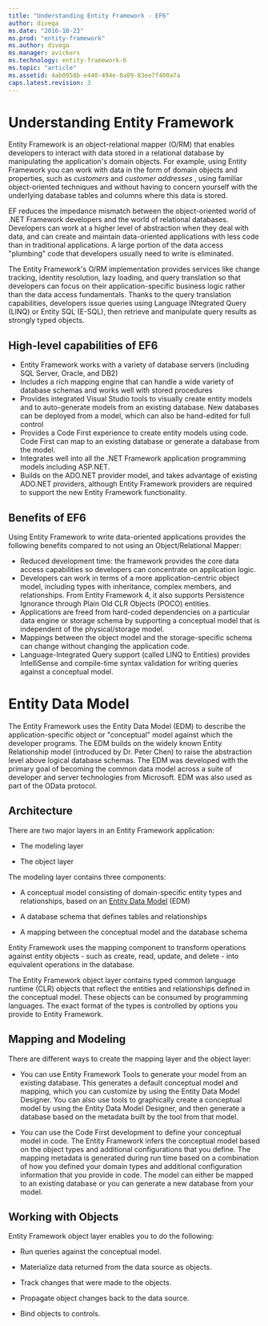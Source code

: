 ```yaml
---
title: "Understanding Entity Framework - EF6"
author: divega
ms.date: "2016-10-23"
ms.prod: "entity-framework"
ms.author: divega
ms.manager: avickers
ms.technology: entity-framework-6
ms.topic: "article"
ms.assetid: 4ab0958b-e440-494e-8a09-83ee7f400a7a
caps.latest.revision: 3
---
```

# Understanding Entity Framework
Entity Framework is an object-relational mapper (O/RM) that enables developers to interact with data stored in a relational database by manipulating the application's domain objects.
For example, using Entity Framework you can work with data in the form of domain objects and properties, such as _customers_ and _customer addresses_ , using familiar object-oriented techniques and without having to concern yourself with the underlying database tables and columns where this data is stored.

EF reduces the impedance mismatch between the object-oriented world of .NET Framework developers and the world of relational databases.
Developers can work at a higher level of abstraction when they deal with data, and can create and maintain data-oriented applications with less code than in traditional applications.
A large portion of the data access "plumbing" code that developers usually need to write is eliminated.

The Entity Framework's O/RM implementation provides services like change tracking, identity resolution, lazy loading, and query translation so that developers can focus on their application-specific business logic rather than the data access fundamentals.
Thanks to the query translation capabilities, developers issue queries using Language INtegrated Query (LINQ) or Entity SQL (E-SQL), then retrieve and manipulate query results as strongly typed objects.

## High-level capabilities of EF6   

- Entity Framework works with a variety of database servers (including SQL Server, Oracle, and DB2)  
- Includes a rich mapping engine that can handle a wide variety of database schemas and works well with stored procedures  
- Provides integrated Visual Studio tools to visually create entity models and to auto-generate models from an existing database.
New databases can be deployed from a model, which can also be hand-edited for full control  
- Provides a Code First experience to create entity models using code. Code First can map to an existing database or generate a database from the model.  
- Integrates well into all the .NET Framework application programming models including ASP.NET.
- Builds on the ADO.NET provider model, and takes advantage of existing ADO.NET providers, although Entity Framework providers are required to support the new Entity Framework functionality.

## Benefits of EF6

Using Entity Framework to write data-oriented applications provides the following benefits compared to not using an Object/Relational Mapper:  

- Reduced development time: the framework provides the core data access capabilities so developers can concentrate on application logic.  
- Developers can work in terms of a more application-centric object model, including types with inheritance, complex members, and relationships.
From Entity Framework 4, it also supports Persistence Ignorance through Plain Old CLR Objects (POCO) entities.  
- Applications are freed from hard-coded dependencies on a particular data engine or storage schema by supporting a conceptual model that is independent of the physical/storage model.  
- Mappings between the object model and the storage-specific schema can change without changing the application code.  
- Language-Integrated Query support (called LINQ to Entities) provides IntelliSense and compile-time syntax validation for writing queries against a conceptual model.

# Entity Data Model

The Entity Framework uses the Entity Data Model (EDM) to describe the application-specific object or "conceptual" model against which the developer programs.
The EDM builds on the widely known Entity Relationship model (introduced by Dr. Peter Chen) to raise the abstraction level above logical database schemas.
The EDM was developed with the primary goal of becoming the common data model across a suite of developer and server technologies from Microsoft.
EDM was also used as part of the OData protocol.

## Architecture

There are two major layers in an Entity Framework application:

*   The modeling layer  

*   The object layer  

The modeling layer contains three components:

*   A conceptual model consisting of domain-specific entity types and relationships, based on an [Entity Data Model](http://go.microsoft.com/fwlink/?LinkId=215860) (EDM)  

*   A database schema that defines tables and relationships  

*   A mapping between the conceptual model and the database schema  

Entity Framework uses the mapping component to transform operations against entity objects - such as create, read, update, and delete - into equivalent operations in the database.

The Entity Framework object layer contains typed common language runtime (CLR) objects that reflect the entities and relationships defined in the conceptual model. These objects can be consumed by programming languages.
The exact format of the types is controlled by options you provide to Entity Framework.

## Mapping and Modeling

There are different ways to create the mapping layer and the object layer:

*   You can use Entity Framework Tools to generate your model from an existing database. This generates a default conceptual model and mapping, which you can customize by using the Entity Data Model Designer. You can also use tools to graphically create a conceptual model by using the Entity Data Model Designer, and then generate a database based on the metadata built by the tool from that model.  

*   You can use the Code First development to define your conceptual model in code. The Entity Framework infers the conceptual model based on the object types and additional configurations that you define. The mapping metadata is generated during run time based on a combination of how you defined your domain types and additional configuration information that you provide in code. The model can either be mapped to an existing database or you can generate a new database from your model.  

## Working with Objects

Entity Framework object layer enables you to do the following:

*   Run queries against the conceptual model.  

*   Materialize data returned from the data source as objects.  

*   Track changes that were made to the objects.  

*   Propagate object changes back to the data source.  

*   Bind objects to controls.
